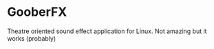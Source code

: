 # GooberFX
Theatre oriented sound effect application for Linux. Not amazing but it works (probably)
